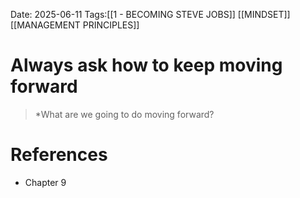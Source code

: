 Date: 2025-06-11
Tags:[[1 - BECOMING STEVE JOBS]] [[MINDSET]] [[MANAGEMENT PRINCIPLES]]

# Always ask how to keep moving forward

>*What are we going to do moving forward?
# References 
- Chapter 9
